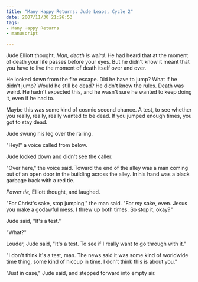 ```yaml
--- 
title: "Many Happy Returns: Jude Leaps, Cycle 2"
date: 2007/11/30 21:26:53
tags: 
- Many Happy Returns
- manuscript

---
```


Jude Elliott thought, <em>Man, death is weird.</em>  He had heard that at the moment of death your life passes before your eyes.  But he didn't know it meant that you have to live the moment of death itself over and over.

He looked down from the fire escape.  Did he have to jump?  What if he didn't jump?  Would he still be dead?  He didn't know the rules.  Death was weird.  He hadn't expected this, and he wasn't sure he wanted to keep doing it, even if he had to.

Maybe this was some kind of cosmic second chance.  A test, to see whether you really, really, really wanted to be dead.  If you jumped enough times, you got to stay dead.

Jude swung his leg over the railing.

"Hey!" a voice called from below.

Jude looked down and didn't see the caller.

"Over here," the voice said.  Toward the end of the alley was a man coming out of an open door in the building across the alley.  In his hand was a black garbage back with a red tie.

<em>Power tie,</em> Elliott thought, and laughed.

"For Christ's sake, stop jumping," the man said.  "For <em>my</em> sake, even.  Jesus you make a godawful mess.  I threw up both times.  So stop it, okay?"

Jude said, "It's a test."

"What?"

Louder, Jude said, "It's a test.  To see if I really want to go through with it."

"I don't think it's a test, man.  The news said it was some kind of worldwide time thing, some kind of hiccup in time.  I don't think this is about you."

"Just in case," Jude said, and stepped forward into empty air.
